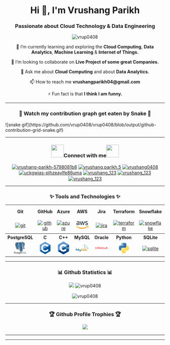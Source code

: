 <h1 align="center">Hi 👋, I'm Vrushang Parikh</h1>
<h3 align="center">Passionate about Cloud Technology & Data Engineering</h3>

<p align="center"> <img src="https://komarev.com/ghpvc/?username=vrup0408&label=Profile%20views&color=0e75b6&style=flat" alt="vrup0408" /> </p>


<p align="center">🌱 I’m currently learning and exploring the <b>Cloud Computing</b>, <b>Data Analytics</b>, <b>Machine Learning</b> & <b>Internet of Things.</b> </p>

<p align="center">👯 I’m looking to collaborate on <b>Live Project of some great Companies.</b> </p>

<p align="center">💬 Ask me about <b>Cloud Computing</b> and about <b>Data Analytics.</b> </p>

<p align="center">📫 How to reach me <b>vrushangparikh04@gmail.com</b> </p>

<p align="center">⚡ Fun fact is that <b>I think I am funny.</b> </p>


<hr>
<h3 align="center">🐍 Watch my contribution graph get eaten by Snake 🐍</h3>
<!-- ![snake gif](https://github.com/vrup0408/vrup0408/blob/output/github-contribution-grid-snake.gif) -->
<!-- <img src="https://github.com/vrup0408/Vrup0408/blob/output/github-contribution-grid-snake.gif"> -->
![snake gif](https://github.com/vrup0408/vrup0408/blob/output/github-contribution-grid-snake.gif)

<hr>

<h3 align="center"><img src='https://raw.githubusercontent.com/ShahriarShafin/ShahriarShafin/main/Assets/handshake.gif' width="40px" height="40px">Connect with me<img src='https://raw.githubusercontent.com/ShahriarShafin/ShahriarShafin/main/Assets/handshake.gif' width="40px" height="40px"></h3>
<p align="center">
<a href="https://linkedin.com/in/vrushang-parikh-5798081b8" target="blank"><img align="center" src="https://img.shields.io/badge/LinkedIn-0077B5?style=for-the-badge&logo=linkedin&logoColor=white" alt="vrushang-parikh-5798081b8"/></a>
<a href="https://fb.com/vrushang.parikh.5" target="blank"><img align="center" src="https://img.shields.io/badge/Facebook-1877F2?style=for-the-badge&logo=facebook&logoColor=white" alt="vrushang.parikh.5"/></a>
<a href="https://instagram.com/vrushang0408" target="blank"><img align="center" src="https://img.shields.io/badge/Instagram-E4405F?style=for-the-badge&logo=instagram&logoColor=white" alt="vrushang0408"/></a>
<a href="https://www.youtube.com/channel/UCkGwias-PLHZEAyLfE86UmA" target="blank"><img align="center" src="https://img.shields.io/badge/YouTube-FF0000?style=for-the-badge&logo=youtube&logoColor=white" alt="uckgwias-plhzeaylfe86uma"/></a>
<a href="https://www.codechef.com/users/vrushang_123" target="blank"><img align="center" src="https://img.shields.io/badge/-CodeChef-5B4638?style=for-the-badge&logo=CodeChef&logoColor=white" alt="vrushang_123"/></a>
<a href="https://www.leetcode.com/vrushang_123" target="blank"><img align="center" src="https://img.shields.io/badge/-LeetCode-FFA116?style=for-the-badge&logo=LeetCode&logoColor=black" alt="vrushang_123"/></a>
<a href="https://www.hackerrank.com/vrushang_123" target="blank"><img align="center" src="https://img.shields.io/badge/-Hackerrank-2EC866?style=for-the-badge&logo=HackerRank&logoColor=white" alt="vrushang_123"/></a>
</p>

<hr>
<h3 align="center">✨ Tools and Technologies ✨</h3>
<!-- <a href="https://git-scm.com/" target="_blank" rel="noreferrer"> <img src="https://www.vectorlogo.zone/logos/git-scm/git-scm-icon.svg" alt="git" width="40" height="40"/> </a> <a href="https://github.com/" target="_blank" rel="noreferrer"> <img src="https://www.vectorlogo.zone/logos/github/github-tile.svg" alt="github" width="40" height="40"/> </a> <a href="https://azure.microsoft.com/en-us/" target="_blank" rel="noreferrer"> <img src="https://www.vectorlogo.zone/logos/microsoft_azure/microsoft_azure-icon.svg" alt="azure" width="40" height="40"/> </a> <a href="https://aws.amazon.com" target="_blank" rel="noreferrer"> <img src="https://raw.githubusercontent.com/devicons/devicon/master/icons/amazonwebservices/amazonwebservices-original-wordmark.svg" alt="aws" width="40" height="40"/> </a> <a href="https://www.atlassian.com/software/jira" target="_blank" rel="noreferrer"> <img src="https://www.vectorlogo.zone/logos/atlassian_jira/atlassian_jira-icon.svg" alt="jira" width="40" height="40"/> </a> <a href="https://www.terraform.io/" target="_blank" rel="noreferrer"> <img src="https://www.vectorlogo.zone/logos/terraformio/terraformio-icon.svg" alt="terraform" width="40" height="40"/> </a> <a href="https://snowflake.com/" target="_blank" rel="noreferrer"> <img src="https://www.vectorlogo.zone/logos/snowflake/snowflake-icon.svg" alt="snowflake" width="40" height="40"/> </a> <a href="https://www.microsoft.com/en-us/power-platform/products/power-bi/" target="_blank" rel="noreferrer"> <img src="https://www.vectorlogo.zone/logos/microsoft_powerbi/microsoft_powerbi-icon.svg" alt="power bi" width="40" height="40"/> </a> <a href="https://kafka.apache.org/" target="_blank" rel="noreferrer"> <img src="https://www.vectorlogo.zone/logos/apache_kafka/apache_kafka-icon.svg" alt="apache kafka" width="40" height="40"/> </a> <a href="https://www.postgresql.org" target="_blank" rel="noreferrer"> <img src="https://raw.githubusercontent.com/devicons/devicon/master/icons/postgresql/postgresql-original-wordmark.svg" alt="postgresql" width="40" height="40"/> </a> <a href="https://www.cprogramming.com/" target="_blank" rel="noreferrer"> <img src="https://raw.githubusercontent.com/devicons/devicon/master/icons/c/c-original.svg" alt="c" width="40" height="40"/> </a> <a href="https://www.w3schools.com/cpp/" target="_blank" rel="noreferrer"> <img src="https://raw.githubusercontent.com/devicons/devicon/master/icons/cplusplus/cplusplus-original.svg" alt="cplusplus" width="40" height="40"/> </a> <a href="https://www.mysql.com/" target="_blank" rel="noreferrer"> <img src="https://raw.githubusercontent.com/devicons/devicon/master/icons/mysql/mysql-original-wordmark.svg" alt="mysql" width="40" height="40"/> </a> <a href="https://www.oracle.com/" target="_blank" rel="noreferrer"> <img src="https://raw.githubusercontent.com/devicons/devicon/master/icons/oracle/oracle-original.svg" alt="oracle" width="40" height="40"/> </a> <a href="https://www.python.org" target="_blank" rel="noreferrer"> <img src="https://raw.githubusercontent.com/devicons/devicon/master/icons/python/python-original.svg" alt="python" width="40" height="40"/> </a> <a href="https://www.sqlite.org/" target="_blank" rel="noreferrer"> <img src="https://www.vectorlogo.zone/logos/sqlite/sqlite-icon.svg" alt="sqlite" width="40" height="40"/> </a> <a href="https://www.docker.com/" target="_blank" rel="noreferrer"> <img src="https://raw.githubusercontent.com/devicons/devicon/master/icons/docker/docker-original-wordmark.svg" alt="docker" width="40" height="40"/> </a> <a href="https://kubernetes.io" target="_blank" rel="noreferrer"> <img src="https://www.vectorlogo.zone/logos/kubernetes/kubernetes-icon.svg" alt="kubernetes" width="40" height="40"/> </a> -->



<div align="center">
<table>
  <tr>
    <th>Git</th>
    <th>GitHub</th>
    <th>Azure</th>
    <th>AWS</th>
    <th>Jira</th>
    <th>Terraform</th>
    <th>Snowflake</th>
    <th>Power BI</th>
    <th>Apache Kafka</th>
  </tr>
 
  <tr align="center">
    <td><a href="https://git-scm.com/" target="_blank" rel="noreferrer"><img src="https://www.vectorlogo.zone/logos/git-scm/git-scm-icon.svg" alt="git" width="40" height="40"/></a></td>
    <td><a href="https://github.com/" target="_blank" rel="noreferrer"><img src="https://www.vectorlogo.zone/logos/github/github-tile.svg" alt="github" width="40" height="40"/></a></td>
    <td><a href="https://azure.microsoft.com/en-us/" target="_blank" rel="noreferrer"><img src="https://www.vectorlogo.zone/logos/microsoft_azure/microsoft_azure-icon.svg" alt="azure" width="40" height="40"/></a></td>
    <td><a href="https://aws.amazon.com" target="_blank" rel="noreferrer"><img src="https://raw.githubusercontent.com/devicons/devicon/master/icons/amazonwebservices/amazonwebservices-original-wordmark.svg" alt="aws" width="40" height="40"/></a></td>
    <td><a href="https://www.atlassian.com/software/jira" target="_blank" rel="noreferrer"><img src="https://www.vectorlogo.zone/logos/atlassian_jira/atlassian_jira-icon.svg" alt="jira" width="40" height="40"/></a></td>
    <td><a href="https://www.terraform.io/" target="_blank" rel="noreferrer"><img src="https://www.vectorlogo.zone/logos/terraformio/terraformio-icon.svg" alt="terraform" width="40" height="40"/></a></td>
    <td><a href="https://snowflake.com/" target="_blank" rel="noreferrer"><img src="https://www.vectorlogo.zone/logos/snowflake/snowflake-icon.svg" alt="snowflake" width="40" height="40"/></a></td>
    <td><a href="https://www.microsoft.com/en-us/power-platform/products/power-bi/" target="_blank" rel="noreferrer"><img src="https://www.vectorlogo.zone/logos/microsoft_powerbi/microsoft_powerbi-icon.svg" alt="power bi" width="40" height="40"/></a></td>
    <td><a href="https://kafka.apache.org/" target="_blank" rel="noreferrer"><img src="https://www.vectorlogo.zone/logos/apache_kafka/apache_kafka-icon.svg" alt="apache kafka" width="40" height="40"/></a></td> 
  </tr>
  <tr>
    <th>PostgreSQL</th>
    <th>C</th>
    <th>C++</th>
    <th>MySQL</th>
    <th>Oracle</th>
    <th>Python</th>
    <th>SQLite</th>
    <th>Docker</th>
    <th>Kubernetes</th>
  </tr>
 <tr align="center">
    <td><a href="https://www.postgresql.org" target="_blank" rel="noreferrer"><img src="https://raw.githubusercontent.com/devicons/devicon/master/icons/postgresql/postgresql-original-wordmark.svg" alt="postgresql" width="40" height="40"/></a></td>
    <td><a href="https://www.cprogramming.com/" target="_blank" rel="noreferrer"><img src="https://raw.githubusercontent.com/devicons/devicon/master/icons/c/c-original.svg" alt="c" width="40" height="40"/></a></td>
    <td><a href="https://www.w3schools.com/cpp/" target="_blank" rel="noreferrer"><img src="https://raw.githubusercontent.com/devicons/devicon/master/icons/cplusplus/cplusplus-original.svg" alt="cplusplus" width="40" height="40"/></a></td>
    <td><a href="https://www.mysql.com/" target="_blank" rel="noreferrer"><img src="https://raw.githubusercontent.com/devicons/devicon/master/icons/mysql/mysql-original-wordmark.svg" alt="mysql" width="40" height="40"/></a></td>
    <td><a href="https://www.oracle.com/" target="_blank" rel="noreferrer"><img src="https://raw.githubusercontent.com/devicons/devicon/master/icons/oracle/oracle-original.svg" alt="oracle" width="40" height="40"/></a></td>
    <td><a href="https://www.python.org" target="_blank" rel="noreferrer"><img src="https://raw.githubusercontent.com/devicons/devicon/master/icons/python/python-original.svg" alt="python" width="40" height="40"/></a></td>
    <td><a href="https://www.sqlite.org/" target="_blank" rel="noreferrer"><img src="https://www.vectorlogo.zone/logos/sqlite/sqlite-icon.svg" alt="sqlite" width="40" height="40"/></a></td>
    <td><a href="https://www.docker.com/" target="_blank" rel="noreferrer"><img src="https://raw.githubusercontent.com/devicons/devicon/master/icons/docker/docker-original-wordmark.svg" alt="docker" width="40" height="40"/></a></td>
    <td><a href="https://kubernetes.io" target="_blank" rel="noreferrer"><img src="https://www.vectorlogo.zone/logos/kubernetes/kubernetes-icon.svg" alt="kubernetes" width="40" height="40"/></a></td>
  </tr>
</table>
</div>

<hr>
<h3 align="center">📊 Github Statistics 📊</h3>
<!-- <p align="left"> <a href="https://github.com/ryo-ma/github-profile-trophy"><img src="https://github-profile-trophy.vercel.app/?username=vrup0408&theme=monokai&row=1&no-frame=true&no-bg=true/" alt="vrup0408" /></a> </p>

<p><img align="left" src="https://github-readme-stats.vercel.app/api/top-langs?username=vrup0408&count_private=true&theme=radical&layout=compact" alt="vrup0408" /></p>

<p>&nbsp;<img align="center" src="https://github-readme-stats.vercel.app/api?username=vrup0408&show_icons=true&theme=radical&count_private=true%27" alt="vrup0408" /></p>

<p><img align="center" src="https://github-readme-streak-stats.herokuapp.com/?user=vrup0408&ount_private=true&theme=radical" alt="vrup0408" /></p> -->

<p align="center">
<img width="48%"src="https://github-readme-stats.vercel.app/api?username=vrup0408&show_icons=true&theme=catppuccin_latte&count_private=true%27"/>
<img width="48%" src="https://github-readme-streak-stats.herokuapp.com?user=vrup0408&count_private=true&theme=catppuccin_latte" alt="vrup0408"/>
</p>
<p align="center"><img align="center" width="40%" src="https://github-readme-stats.vercel.app/api/top-langs/?username=vrup0408&count_private=true&theme=catppuccin_latte&layout=compact" alt="vrup0408" /></p>
 
<hr> 
<p align="center"> 
<div align="center">
  <h3>🏆 Github Profile Trophies 🏆</h3>
  <a href="https://github.com/ryo-ma/github-profile-trophy">
   <img src="https://github-profile-trophy.vercel.app/?username=vrup0408&theme=monokai&row=1&no-frame=true&no-bg=true/">
  </a>
</div><hr>

<hr>
